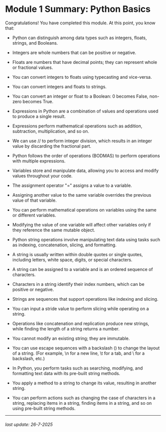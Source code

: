 # Module 1 Summary: Python Basics
Congratulations! You have completed this module. At this point, you know that: 

- Python can distinguish among data types such as integers, floats, strings, and Booleans.

- Integers are whole numbers that can be positive or negative.

- Floats are numbers that have decimal points; they can represent whole or fractional values.

- You can convert integers to floats using typecasting and vice-versa.

- You can convert integers and floats to strings.

- You can convert an integer or float to a Boolean: 0 becomes False, non-zero becomes True.

- Expressions in Python are a combination of values and operations used to produce a single result.

- Expressions perform mathematical operations such as addition, subtraction, multiplication, and so on.

- We can use // to perform integer division, which results in an integer value by discarding the fractional part.  

- Python follows the order of operations (BODMAS) to perform operations with multiple expressions.

- Variables store and manipulate data, allowing you to access and modify values throughout your code.

- The assignment operator "=" assigns a value to a variable.

- Assigning another value to the same variable overrides the previous value of that variable.

- You can perform mathematical operations on variables using the same or different variables.

- Modifying the value of one variable will affect other variables only if they reference the same mutable object.  

- Python string operations involve manipulating text data using tasks such as indexing, concatenation, slicing, and formatting.

- A string is usually written within double quotes or single quotes, including letters, white space, digits, or special characters.

- A string can be assigned to a variable and is an ordered sequence of characters.

- Characters in a string identify their index numbers, which can be positive or negative.

- Strings are sequences that support operations like indexing and slicing.

- You can input a stride value to perform slicing while operating on a string.

- Operations like concatenation and replication produce new strings, while finding the length of a string returns a number.

- You cannot modify an existing string; they are immutable. 

- You can use escape sequences with a backslash (\) to change the layout of a string.  (For example, \n for a new line, \t for a tab, and \\ for a backslash, etc.)   

- In Python, you perform tasks such as searching, modifying, and formatting text data with its pre-built string methods.

- You apply a method to a string to change its value, resulting in another string. 

- You can perform actions such as changing the case of characters in a string, replacing items in a string, finding items in a string, and so on using pre-built string methods.

---

###### last update: 26-7-2025